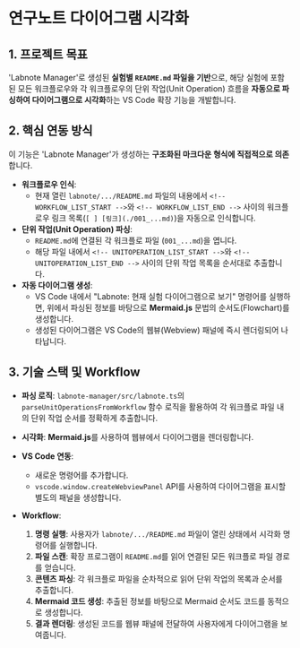 # 연구노트 다이어그램 시각화

## 1. 프로젝트 목표

'Labnote Manager'로 생성된 **실험별 `README.md` 파일을 기반**으로, 해당 실험에 포함된 모든 워크플로우와 각 워크플로우의 단위 작업(Unit Operation) 흐름을 **자동으로 파싱하여 다이어그램으로 시각화**하는 VS Code 확장 기능을 개발합니다.



## 2. 핵심 연동 방식

이 기능은 'Labnote Manager'가 생성하는 **구조화된 마크다운 형식에 직접적으로 의존**합니다.

* **워크플로우 인식**:
    * 현재 열린 `labnote/.../README.md` 파일의 내용에서 `<!-- WORKFLOW_LIST_START -->`와 `<!-- WORKFLOW_LIST_END -->` 사이의 워크플로우 링크 목록(`[ ] [링크](./001_...md)`)을 자동으로 인식합니다.
* **단위 작업(Unit Operation) 파싱**:
    * `README.md`에 연결된 각 워크플로 파일 (`001_...md`)을 엽니다.
    * 해당 파일 내에서 `<!-- UNITOPERATION_LIST_START -->`와 `<!-- UNITOPERATION_LIST_END -->` 사이의 단위 작업 목록을 순서대로 추출합니다.
* **자동 다이어그램 생성**:
    * VS Code 내에서 "Labnote: 현재 실험 다이어그램으로 보기" 명령어를 실행하면, 위에서 파싱된 정보를 바탕으로 **Mermaid.js** 문법의 순서도(Flowchart)를 생성합니다.
    * 생성된 다이어그램은 VS Code의 웹뷰(Webview) 패널에 즉시 렌더링되어 나타납니다.

## 3. 기술 스택 및 Workflow

* **파싱 로직**: `labnote-manager/src/labnote.ts`의 `parseUnitOperationsFromWorkflow` 함수 로직을 활용하여 각 워크플로 파일 내의 단위 작업 순서를 정확하게 추출합니다.
* **시각화**: **Mermaid.js**를 사용하여 웹뷰에서 다이어그램을 렌더링합니다.
* **VS Code 연동**:
    * 새로운 명령어를 추가합니다.
    * `vscode.window.createWebviewPanel` API를 사용하여 다이어그램을 표시할 별도의 패널을 생성합니다.
* **Workflow**:

    1.  **명령 실행**: 사용자가 `labnote/.../README.md` 파일이 열린 상태에서 시각화 명령어를 실행합니다.
    2.  **파일 스캔**: 확장 프로그램이 `README.md`를 읽어 연결된 모든 워크플로 파일 경로를 얻습니다.
    3.  **콘텐츠 파싱**: 각 워크플로 파일을 순차적으로 읽어 단위 작업의 목록과 순서를 추출합니다.
    4.  **Mermaid 코드 생성**: 추출된 정보를 바탕으로 Mermaid 순서도 코드를 동적으로 생성합니다.
    5.  **결과 렌더링**: 생성된 코드를 웹뷰 패널에 전달하여 사용자에게 다이어그램을 보여줍니다.
